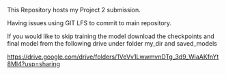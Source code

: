 This Repository hosts my Project 2 submission.

Having issues using GIT LFS to commit to main repository.

If you would like to skip training the model download the checkpoints and final model from the following drive under folder my_dir and saved_models

https://drive.google.com/drive/folders/1VeVv1LwwmvnDTg_3d9_WiaAKfnYt8MI4?usp=sharing

